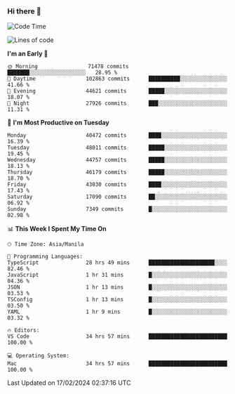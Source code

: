 ### Hi there 👋

<!--START_SECTION:waka-->
![Code Time](http://img.shields.io/badge/Code%20Time-4%2C896%20hrs%2048%20mins-blue)

![Lines of code](https://img.shields.io/badge/From%20Hello%20World%20I%27ve%20Written-110.2%20million%20lines%20of%20code-blue)

**I'm an Early 🐤** 

```text
🌞 Morning                71478 commits       ███████░░░░░░░░░░░░░░░░░░   28.95 % 
🌆 Daytime                102863 commits      ██████████░░░░░░░░░░░░░░░   41.66 % 
🌃 Evening                44621 commits       █████░░░░░░░░░░░░░░░░░░░░   18.07 % 
🌙 Night                  27926 commits       ███░░░░░░░░░░░░░░░░░░░░░░   11.31 % 
```
📅 **I'm Most Productive on Tuesday** 

```text
Monday                   40472 commits       ████░░░░░░░░░░░░░░░░░░░░░   16.39 % 
Tuesday                  48011 commits       █████░░░░░░░░░░░░░░░░░░░░   19.45 % 
Wednesday                44757 commits       █████░░░░░░░░░░░░░░░░░░░░   18.13 % 
Thursday                 46179 commits       █████░░░░░░░░░░░░░░░░░░░░   18.70 % 
Friday                   43030 commits       ████░░░░░░░░░░░░░░░░░░░░░   17.43 % 
Saturday                 17090 commits       ██░░░░░░░░░░░░░░░░░░░░░░░   06.92 % 
Sunday                   7349 commits        █░░░░░░░░░░░░░░░░░░░░░░░░   02.98 % 
```


📊 **This Week I Spent My Time On** 

```text
🕑︎ Time Zone: Asia/Manila

💬 Programming Languages: 
TypeScript               28 hrs 49 mins      █████████████████████░░░░   82.46 % 
JavaScript               1 hr 31 mins        █░░░░░░░░░░░░░░░░░░░░░░░░   04.36 % 
JSON                     1 hr 13 mins        █░░░░░░░░░░░░░░░░░░░░░░░░   03.53 % 
TSConfig                 1 hr 13 mins        █░░░░░░░░░░░░░░░░░░░░░░░░   03.50 % 
YAML                     1 hr 9 mins         █░░░░░░░░░░░░░░░░░░░░░░░░   03.32 % 

🔥 Editors: 
VS Code                  34 hrs 57 mins      █████████████████████████   100.00 % 

💻 Operating System: 
Mac                      34 hrs 57 mins      █████████████████████████   100.00 % 
```


 Last Updated on 17/02/2024 02:37:16 UTC
<!--END_SECTION:waka-->


<!--
**rad182/rad182** is a ✨ _special_ ✨ repository because its `README.md` (this file) appears on your GitHub profile.

Here are some ideas to get you started:

- 🔭 I’m currently working on ...
- 🌱 I’m currently learning ...
- 👯 I’m looking to collaborate on ...
- 🤔 I’m looking for help with ...
- 💬 Ask me about ...
- 📫 How to reach me: ...
- 😄 Pronouns: ...
- ⚡ Fun fact: ...
-->
